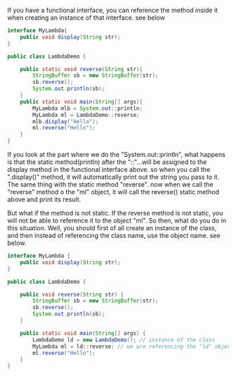 If you have a functional interface, you can reference the method inside it when creating an instance of that interface. see below
```java
interface MyLambda{
    public void display(String str);
}

public class LambdaDemo {

    public static void reverse(String str){
        StringBuffer sb = new StringBuffer(str);
        sb.reverse();
        System.out.println(sb);
    }
    public static void main(String[] args){
        MyLambda mlb = System.out::println;
        MyLambda ml = LambdaDemo::reverse;
        mlb.display("Hello");
        ml.reverse("Hello");
    }
}
```

If you look at the part where we do the "System.out::println", what happens is that the static method(println) after the "::"...will be assigned to the display method in the functional interface above. so when you call the ".display()" method, it will automatically print out the string you pass to it. The same thing with the static method "reverse". now when we call the "reverse" method o the "ml" object, it will call the reverse() static method above and print its result.


But what if the method is not static. If the reverse method is not static, you will not be able to reference it to the object "ml". So then, what do you do in this situation. Well, you should first of all create an instance of the class, and then instead of referencing the class name, use the object name. see below.

```java
interface MyLambda {
    public void display(String str);
}

public class LambdaDemo {

    public void reverse(String str) {
        StringBuffer sb = new StringBuffer(str);
        sb.reverse();
        System.out.println(sb);
    }

    public static void main(String[] args) {
        LambdaDemo ld = new LambdaDemo(); // instance of the class
        MyLambda ml = ld::reverse; // we are referencing the "ld" object instead of the LambdaDemo class.
        ml.reverse("Hello");
    }
}
```




















